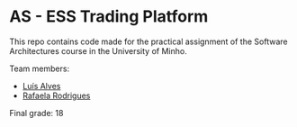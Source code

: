# AS - ESS Trading Platform
This repo contains code made for the practical assignment of the Software Architectures course in the University of Minho.

Team members:
* [Luís Alves](https://github.com/alves-luis)
* [Rafaela Rodrigues](https://github.com/rafaelacrr)

Final grade: 18
